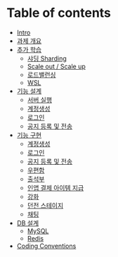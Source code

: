# Table of contents

* [Intro](README.md)
* [과제 개요](./TaskSummary.md)
* [추가 학습](./MoreLearn.md)
    * [샤딩 Sharding](./Sharding.md)
    * [Scale out / Scale up](./Scale.md)
    * [로드밸런싱](./LoadBalancing.md)
    * [WSL](./WSL.md)
* [기능 설계](./Design/README.md)
    * [서버 실행](./Design/ServerRun.md)
    * [계정생성](./Design/CreateAccount.md)
    * [로그인](./Design/Login.md)
    * [공지 등록 및 전송](./Design/Notice.md)
    <!-- * [우편함]()
    * [출석부]()
    * [인앱 결제 아이템 지급]()
    * [강화]()
    * [던전 스테이지]()
    * [채팅]() -->
* [기능 구현](./Implement/README.md)
    * [계정생성]()
    * [로그인]()
    * [공지 등록 및 전송]()
    * [우편함]()
    * [출석부]()
    * [인앱 결제 아이템 지급]()
    * [강화]()
    * [던전 스테이지]()
    * [채팅]()
* [DB 설계](./Database/README.md)
    * [MySQL](./Database/Database.md)
    * [Redis](./Database/Redis.md)
* [Coding Conventions](./CodingConvention.md)